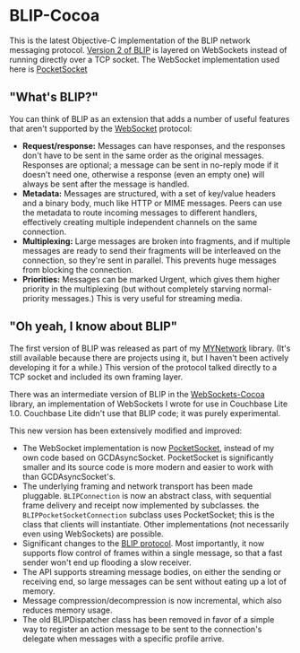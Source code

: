 # BLIP-Cocoa

This is the latest Objective-C implementation of the BLIP network messaging protocol. [Version 2 of BLIP][BLIPDOCS] is layered on WebSockets instead of running directly over a TCP socket. The WebSocket implementation used here is [PocketSocket][POCKETSOCKET]

## "What's BLIP?"

You can think of BLIP as an extension that adds a number of useful features that aren't supported by the [WebSocket][WEBSOCKET] protocol:

* **Request/response:** Messages can have responses, and the responses don't have to be sent in the same order as the original messages. Responses are optional; a message can be sent in no-reply mode if it doesn't need one, otherwise a response (even an empty one) will always be sent after the message is handled.
* **Metadata:** Messages are structured, with a set of key/value headers and a binary body, much like HTTP or MIME messages. Peers can use the metadata to route incoming messages to different handlers, effectively creating multiple independent channels on the same connection.
* **Multiplexing:** Large messages are broken into fragments, and if multiple messages are ready to send their fragments will be interleaved on the connection, so they're sent in parallel. This prevents huge messages from blocking the connection.
* **Priorities:** Messages can be marked Urgent, which gives them higher priority in the multiplexing (but without completely starving normal-priority messages.) This is very useful for streaming media.

## "Oh yeah, I know about BLIP"

The first version of BLIP was released as part of my [MYNetwork][MYNETWORK] library. (It's still available because there are projects using it, but I haven't been actively developing it for a while.) This version of the protocol talked directly to a TCP socket and included its own framing layer.

There was an intermediate version of BLIP in the [WebSockets-Cocoa][WEBSOCKETS_COCOA] library, an implementation of WebSockets I wrote for use in Couchbase Lite 1.0. Couchbase Lite didn't use that BLIP code; it was purely experimental.

This new version has been extensively modified and improved:

* The WebSocket implementation is now [PocketSocket][POCKETSOCKET], instead of my own code based on GCDAsyncSocket. PocketSocket is significantly smaller and its source code is more modern and easier to work with than GCDAsyncSocket's.
* The underlying framing and network transport has been made pluggable. `BLIPConnection` is now an abstract class, with sequential frame delivery and receipt now implemented by subclasses. the `BLIPPocketSocketConnection` subclass uses PocketSocket; this is the class that clients will instantiate. Other implementations (not necessarily even using WebSockets) are possible.
* Significant changes to the [BLIP protocol][BLIPDOCS]. Most importantly, it now supports flow control of frames within a single message, so that a fast sender won't end up flooding a slow receiver.
* The API supports streaming message bodies, on either the sending or receiving end, so large messages can be sent without eating up a lot of memory. 
* Message compression/decompression is now incremental, which also reduces memory usage.
* The old BLIPDispatcher class has been removed in favor of a simple way to register an action message to be sent to the connection's delegate when messages with a specific profile arrive.


[WEBSOCKET]: http://www.websocket.org
[POCKETSOCKET]: https://github.com/zwopple/PocketSocket
[MYNETWORK]: https://github.com/snej/mynetwork
[WEBSOCKETS_COCOA]: https://github.com/couchbaselabs/WebSockets-Cocoa
[BLIPDOCS]: Docs/BLIP%20Protocol.md
